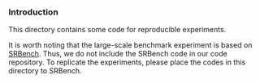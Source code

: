 ### Introduction

This directory contains some code for reproducible experiments.

It is worth noting that the large-scale benchmark experiment is based on [SRBench](https://github.com/cavalab/srbench/).
Thus, we do not include the SRBench code in our code repository. To replicate the experiments, please place the codes in
this directory to SRBench.
